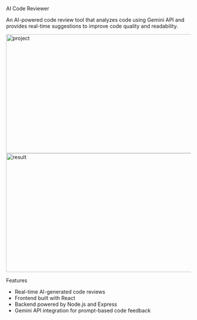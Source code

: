  AI Code Reviewer

An AI-powered code review tool that analyzes code using Gemini API and provides real-time suggestions to improve code quality and readability.

<img width="632" height="324" alt="project" src="https://github.com/user-attachments/assets/0e41d439-296d-4d3b-b0b2-756f4ba55184" />
<img width="630" height="324" alt="result" src="https://github.com/user-attachments/assets/e1b15747-4bd3-4ce0-913d-fb4a058ce3b9" />

 Features
- Real-time AI-generated code reviews
- Frontend built with React
- Backend powered by Node.js and Express
- Gemini API integration for prompt-based code feedback
